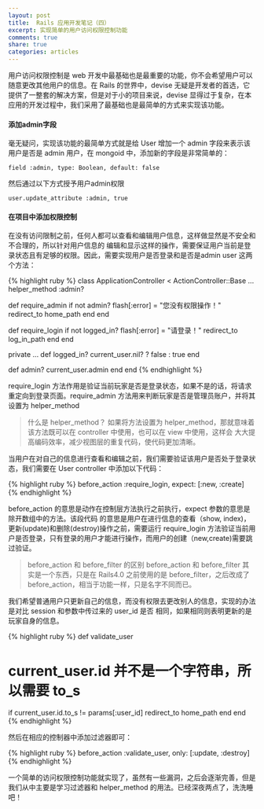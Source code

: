 ```yaml
---
layout: post
title:  Rails 应用开发笔记（四）
excerpt: 实现简单的用户访问权限控制功能
comments: true
share: true
categories: articles
---
```


用户访问权限控制是 web 开发中最基础也是最重要的功能，你不会希望用户可以随意更改其他用户的信息。在
 Rails 的世界中，devise 无疑是开发者的首选，它提供了一整套的解决方案，但是对于小的项目来说，devise
显得过于复杂，在本应用的开发过程中，我们采用了最基础也是最简单的方式来实现该功能。

#### 添加admin字段

毫无疑问，实现该功能的最简单方式就是给 User 增加一个 admin 字段来表示该用户是否是 admin 用户，在 mongoid
中，添加新的字段是非常简单的：

`field :admin, type: Boolean, default: false`

然后通过以下方式授予用户admin权限

`user.update_attribute :admin, true`

#### 在项目中添加权限控制

在没有访问限制之前，任何人都可以查看和编辑用户信息，这样做显然是不安全和不合理的，所以针对用户信息的
编辑和显示这样的操作，需要保证用户当前是登录状态且有足够的权限。因此，需要实现用户是否登录和是否是admin
user 这两个方法：

{% highlight ruby %}
class ApplicationController < ActionController::Base
  ...
  helper_method :admin?

  def require_admin
    if not admin?
      flash[:error] = "您没有权限操作！"
      redirect_to home_path
    end
  end

  def require_login
    if not logged_in?
      flash[:error] = "请登录！"
      redirect_to log_in_path
    end
  end

  private
  ...
  def logged_in?
    current_user.nil? ? false : true
  end

  def admin?
    current_user.admin
  end
end
{% endhighlight %}

require_login 方法作用是验证当前玩家是否是登录状态，如果不是的话，将请求重定向到登录页面。require_admin
方法用来判断玩家是否是管理员账户，并将其设置为 helper_method

>什么是 helper_method？
>如果将方法设置为 helper_method，那就意味着该方法既可以在 controller 中使用，也可以在 view 中使用，这样会
>大大提高编码效率，减少视图层的重复代码，使代码更加清晰。

当用户在对自己的信息进行查看和编辑之前，我们需要验证该用户是否处于登录状态，我们需要在 User controller
中添加以下代码：

{% highlight ruby %}
before_action :require_login, expect: [:new, :create]
{% endhighlight %}

 before_action 的意思是动作在控制层方法执行之前执行，expect 参数的意思是除开数组中的方法。该段代码
 的意思是用户在进行信息的查看（show, index)，更新(update)和删除(destroy)操作之前，需要运行 require_login
 方法验证当前用户是否登录，只有登录的用户才能进行操作，而用户的创建（new,create)需要跳过验证。

> before_action 和 before_filter 的区别
> before_action 和 before_filter 其实是一个东西，只是在 Rails4.0 之前使用的是 before_filter，之后改成了
before_action，相当于功能一样，只是名字不同而已。

我们希望普通用户只更新自己的信息，而没有权限去更改别人的信息，实现的办法是对比 session 和参数中传过来的 user_id 是否
相同，如果相同则表明更新的是玩家自身的信息。

{% highlight ruby %}
def validate_user
  # current_user.id 并不是一个字符串，所以需要 to_s
  if current_user.id.to_s != params[:user_id]
    redirect_to home_path
  end
end
{% endhighlight %}

然后在相应的控制器中添加过滤器即可：

{% highlight ruby %}
before_action :validate_user, only: [:update, :destroy]
{% endhighlight %}

一个简单的访问权限控制功能就实现了，虽然有一些漏洞，之后会逐渐完善，但是我们从中主要是学习过滤器和 helper_method 的用法。已经深夜两点了，洗洗睡吧！
